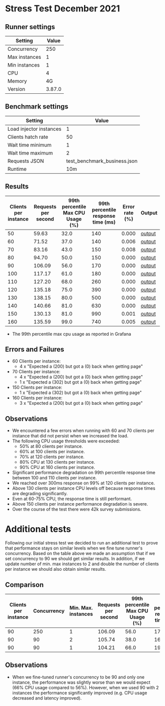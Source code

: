 # Stress Test December 2021

## Runner settings

| Setting | Value |
| --- | ---| 
| Concurrency | 250 |
| Max instances   | 1 |
| Min instances | 1 |
| CPU | 4 |
| Memory | 4G |
| Version | 3.87.0 |



## Benchmark settings

| Setting | Value |
| --- | ---| 
| Load injector instances | 1 |
| Clients hatch rate   | 50 |
| Wait time minimum | 1 |
| Wait time maximum | 2 |
| Requests JSON | test_benchmark_business.json |
| Runtime | 10m |

## Results

| Clients per instance | Requests per second | 99th percentile Max CPU Usage (%) | 99th percentile response time (ms) | Error rate (%) | Output |
| --- | --- | --- | --- | --- | --- |
| 50  | 59.63 | 32.0  | 140 | 0.000 | [output](https://console.cloud.google.com/storage/browser/eq-stress-injector-07122021-outputs/stress-test/2021-12-08T09:23:30) |
| 60  | 71.52 | 37.0  | 140 | 0.006 | [output](https://console.cloud.google.com/storage/browser/eq-stress-injector-07122021-outputs/stress-test/2021-12-08T13:39:53) |
| 70  | 83.16 | 43.0  | 150 | 0.008 | [output](https://console.cloud.google.com/storage/browser/eq-stress-injector-07122021-outputs/stress-test/2021-12-08T14:03:46) |
| 80  | 94.70 | 50.0  | 150 | 0.000 | [output](https://console.cloud.google.com/storage/browser/eq-stress-injector-07122021-outputs/stress-test/2021-12-08T14:23:23) |
| 90  | 106.09 | 56.0 | 170 | 0.000 | [output](https://console.cloud.google.com/storage/browser/eq-stress-injector-07122021-outputs/stress-test/2021-12-08T14:42:00) |
| 100 | 117.17 | 61.0 | 180 | 0.000 | [output](https://console.cloud.google.com/storage/browser/eq-stress-injector-07122021-outputs/stress-test/2021-12-08T14:57:02) |
| 110 | 127.20 | 68.0 | 260 | 0.000 | [output](https://console.cloud.google.com/storage/browser/eq-stress-injector-07122021-outputs/stress-test/2021-12-08T15:29:57) |
| 120 | 135.18 | 75.0 | 390 | 0.000 | [output](https://console.cloud.google.com/storage/browser/eq-stress-injector-07122021-outputs/stress-test/2021-12-08T15:49:24) |
| 130 | 138.15 | 80.0 | 500 | 0.000 | [output](https://console.cloud.google.com/storage/browser/eq-stress-injector-07122021-outputs/stress-test/2021-12-09T09:42:03) |
| 140 | 140.66 | 81.0 | 630 | 0.000 | [output](https://console.cloud.google.com/storage/browser/eq-stress-injector-07122021-outputs/stress-test/2021-12-09T10:14:49) |
| 150 | 130.13 | 81.0 | 990 | 0.001 | [output](https://console.cloud.google.com/storage/browser/eq-stress-injector-07122021-outputs/stress-test/2021-12-09T10:32:16) |
| 160 | 135.59 | 99.0 | 740 | 0.005 | [output](https://console.cloud.google.com/storage/browser/eq-stress-injector-07122021-outputs/stress-test/2021-12-09T10:52:38) |

- The 99th percentile max cpu usage as reported in Grafana

## Errors and Failures

- 60 Clients per instance:
    - 4 x "Expected a (200) but got a (0) back when getting page"
- 70 Clients per instance:
    - 4 x "Expected a (200) but got a (0) back when getting page"
    - 1 x "Expected a (302) but got a (0) back when getting page"
- 150 Clients per instance:
  - 1 x "Expected a (302) but got a (0) back when getting page"
- 160 Clients per instance:
  - 3 x "Expected a (200) but got a (0) back when getting page"  

## Observations

- We encountered a few errors when running with 60 and 70 clients per instance that did not persist when we increased the load.
- The following CPU usage thresholds were exceeded:
  - 50% at 80 clients per instance.
  - 60% at 100 clients per instance.
  - 70% at 120 clients per instance.
  - 80% CPU at 130 clients per instance.
  - 90% CPU at 160 clients per instance.
- Significant performance degradation on 99th percentile response time between 100 and 110 clients per instance.
- We reached over 300ms response on 99% at 120 clients per instance.
- Above 130 clients per instance CPU levels off because response times are degrading significantly.
- Even at 60-75% CPU, the response time is still performant.
- Above 150 clients per instance performance degradation is severe.
- Over the course of the test there were 42k survey submissions.

# Additional tests
Following our initial stress test we decided to run an additional test to prove that performance stays on similar levels when we fine tune runner's concurrency. Based on the table above we made an assumption that if we set concurrency to 90 we should get similar results. In addition, if we update number of min. max instances to 2 and double the number of clients per instance we should also obtain similar results.

## Comparison

| Clients per instance | Concurrency | Min. Max. instances | Requests per second | 99th percentile Max CPU Usage (%) | 99th percentile response time (ms) | Error rate (%) | Output |
| --- | --- | --- | --- | --- | --- | --- | --- |
| 90  | 250 | 1 | 106.09 | 56.0 | 170 |  0.000 | [output](https://console.cloud.google.com/storage/browser/eq-stress-injector-07122021-outputs/stress-test/2021-12-08T14:42:00) |
| 90  | 90 | 2 | 105.74 | 38.0 | 160 | 0.000 | [output](https://console.cloud.google.com/storage/browser/eq-stress-injector-07122021-outputs/stress-test/2021-12-09T14:30:33) |
| 90  | 90 | 1 | 104.21 | 66.0 | 190 | 0.001 | [output](https://console.cloud.google.com/storage/browser/eq-stress-injector-07122021-outputs/stress-test/2021-12-09T13:39:52) |


## Observations

- When we fine-tuned runner's concurrency to be 90 and only one instance, the performance was slightly worse than we would expect (66% CPU usage compared to 56%). However, when we used 90 with 2 instances the performance significantly improved (e.g. CPU usage decreased and latency improved).